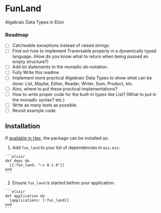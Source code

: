 # FunLand

Algebraic Data Types in Elixir


### Roadmap

- [ ] Catcheable exceptions instead of raised strings.
- [ ] Find out how to implement Traversable properly in a dynamically typed language. (How do you know what to return when being passed an empty structure?)
- [ ] Add _let_ statements to the monadic do-notation.
- [ ] Fully Write this readme.
- [ ] Implement more practical Algebraic Data Types to show what can be done: List, Maybe, Either, Reader, Writer, Sum, Product, etc.
- [ ] Also, where to put these practical implementations?
- [ ] How to write proper code for the built-in types like List? (What to put in the monadic syntax? etc.)
- [ ] Write as many tests as possible.
- [ ] Revisit example code.

## Installation

If [available in Hex](https://hex.pm/docs/publish), the package can be installed as:

  1. Add `fun_land` to your list of dependencies in `mix.exs`:

    ```elixir
    def deps do
      [{:fun_land, "~> 0.1.0"}]
    end
    ```

  2. Ensure `fun_land` is started before your application:

    ```elixir
    def application do
      [applications: [:fun_land]]
    end
    ```

